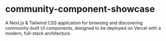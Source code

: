# community-component-showcase
A Next.js &amp; Tailwind CSS application for browsing and discovering community-built UI components, designed to be deployed on Vercel with a modern, full-stack architecture.
